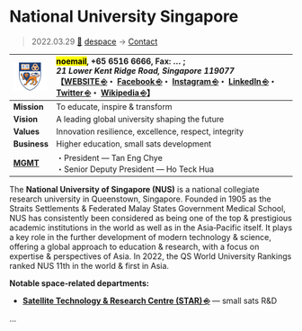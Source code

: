 # National University Singapore
> 2022.03.29 [🚀](../../index/index.md) [despace](../index.md) → [Contact](../contact.md)

|[![](../f/contact/n/nus_logo1_thumb.webp)](../f/contact/n/nus_logo1.webp)|<mark>noemail</mark>, +65 6516 6666, Fax: … ;<br> *21 Lower Kent Ridge Road, Singapore 119077*<br> 【[WEBSITE ⎆](https://www.nus.edu.sg/)・ [Facebook ⎆](https://www.facebook.com/nus.singapore)・ [Instagram ⎆](https://instagram.com/nus_singapore/)・ [LinkedIn ⎆](https://www.linkedin.com/school/5524)・ [Twitter ⎆](https://twitter.com/NUSingapore)・ [Wikipedia ⎆](https://en.wikipedia.org/wiki/National_University_of_Singapore)】|
|:--|:--|
|**Mission**|To educate, inspire & transform|
|**Vision**|A leading global university shaping the future|
|**Values**|Innovation resilience, excellence, respect, integrity|
|**Business**|Higher education, small sats development|
|**[MGMT](../mgmt.md)**|・President — Tan Eng Chye<br> ・Senior Deputy President — Ho Teck Hua|

The **National University of Singapore (NUS)** is a national collegiate research university in Queenstown, Singapore. Founded in 1905 as the Straits Settlements & Federated Malay States Government Medical School, NUS has consistently been considered as being one of the top & prestigious academic institutions in the world as well as in the Asia‑Pacific itself. It plays a key role in the further development of modern technology & science, offering a global approach to education & research, with a focus on expertise & perspectives of Asia. In 2022, the QS World University Rankings ranked NUS 11th in the world & first in Asia.

**Notable space‑related departments:**

   - **[Satellite Technology & Research Centre (STAR) ⎆](https://online.ece.nus.edu.sg/star/)** — small sats R&D

<p style="page-break-after:always"> </p>

…
